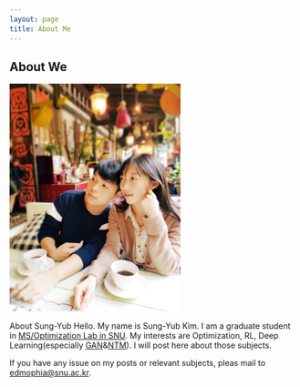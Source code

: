 ```yaml
---
layout: page
title: About Me
---
```


## About We
<img src="img/profile.JPG" alt="Drawing" style="width: 300px;"/>

About Sung-Yub
Hello. My name is Sung-Yub Kim.
I am a graduate student in [MS/Optimization Lab in SNU](http://polytope.snu.ac.kr).
My interests are Optimization, RL, Deep Learning(especially [GAN](https://arxiv.org/abs/1406.2661)&[NTM](https://arxiv.org/abs/1410.5401)).
I will post here about those subjects.

If you have any issue on my posts or relevant subjects, pleas mail to <edmophia@snu.ac.kr>.
